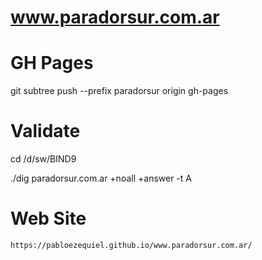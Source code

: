 # www.paradorsur.com.ar



# GH Pages

git subtree push --prefix paradorsur  origin gh-pages

# Validate 

cd /d/sw/BIND9

./dig   paradorsur.com.ar   +noall +answer -t A


# Web Site

    https://pabloezequiel.github.io/www.paradorsur.com.ar/